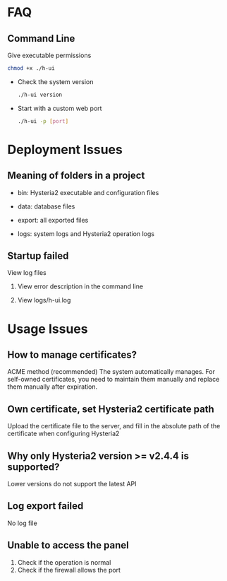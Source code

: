 # FAQ

## Command Line

Give executable permissions

```bash
chmod +x ./h-ui
```

- Check the system version

  ```bash
  ./h-ui version
  ```

- Start with a custom web port

  ```bash
  ./h-ui -p [port]
  ```

# Deployment Issues

## Meaning of folders in a project

- bin: Hysteria2 executable and configuration files

- data: database files
- export: all exported files
- logs: system logs and Hysteria2 operation logs

## Startup failed

View log files

1. View error description in the command line

2. View logs/h-ui.log

# Usage Issues

## How to manage certificates?

ACME method (recommended) The system automatically manages. For self-owned certificates, you need to maintain them
manually and replace them manually after expiration.

## Own certificate, set Hysteria2 certificate path

Upload the certificate file to the server, and fill in the absolute path of the certificate when configuring Hysteria2

## Why only Hysteria2 version >= v2.4.4 is supported?

Lower versions do not support the latest API

## Log export failed

No log file

## Unable to access the panel

1. Check if the operation is normal
2. Check if the firewall allows the port